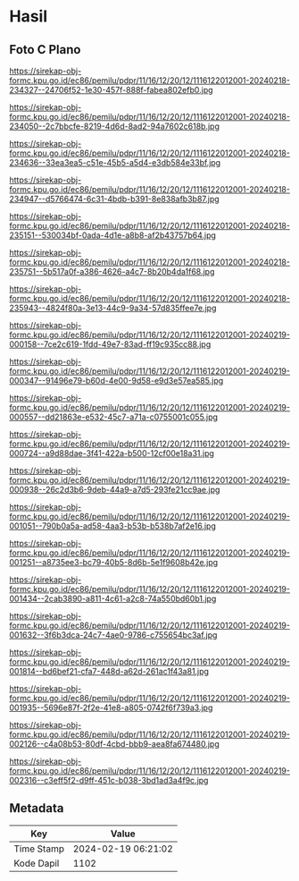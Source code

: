 # Hasil

## Foto C Plano

https://sirekap-obj-formc.kpu.go.id/ec86/pemilu/pdpr/11/16/12/20/12/1116122012001-20240218-234327--24706f52-1e30-457f-888f-fabea802efb0.jpg

https://sirekap-obj-formc.kpu.go.id/ec86/pemilu/pdpr/11/16/12/20/12/1116122012001-20240218-234050--2c7bbcfe-8219-4d6d-8ad2-94a7602c618b.jpg

https://sirekap-obj-formc.kpu.go.id/ec86/pemilu/pdpr/11/16/12/20/12/1116122012001-20240218-234636--33ea3ea5-c51e-45b5-a5d4-e3db584e33bf.jpg

https://sirekap-obj-formc.kpu.go.id/ec86/pemilu/pdpr/11/16/12/20/12/1116122012001-20240218-234947--d5766474-6c31-4bdb-b391-8e838afb3b87.jpg

https://sirekap-obj-formc.kpu.go.id/ec86/pemilu/pdpr/11/16/12/20/12/1116122012001-20240218-235151--530034bf-0ada-4d1e-a8b8-af2b43757b64.jpg

https://sirekap-obj-formc.kpu.go.id/ec86/pemilu/pdpr/11/16/12/20/12/1116122012001-20240218-235751--5b517a0f-a386-4626-a4c7-8b20b4da1f68.jpg

https://sirekap-obj-formc.kpu.go.id/ec86/pemilu/pdpr/11/16/12/20/12/1116122012001-20240218-235943--4824f80a-3e13-44c9-9a34-57d835ffee7e.jpg

https://sirekap-obj-formc.kpu.go.id/ec86/pemilu/pdpr/11/16/12/20/12/1116122012001-20240219-000158--7ce2c619-1fdd-49e7-83ad-ff19c935cc88.jpg

https://sirekap-obj-formc.kpu.go.id/ec86/pemilu/pdpr/11/16/12/20/12/1116122012001-20240219-000347--91496e79-b60d-4e00-9d58-e9d3e57ea585.jpg

https://sirekap-obj-formc.kpu.go.id/ec86/pemilu/pdpr/11/16/12/20/12/1116122012001-20240219-000557--dd21863e-e532-45c7-a71a-c0755001c055.jpg

https://sirekap-obj-formc.kpu.go.id/ec86/pemilu/pdpr/11/16/12/20/12/1116122012001-20240219-000724--a9d88dae-3f41-422a-b500-12cf00e18a31.jpg

https://sirekap-obj-formc.kpu.go.id/ec86/pemilu/pdpr/11/16/12/20/12/1116122012001-20240219-000938--26c2d3b6-9deb-44a9-a7d5-293fe21cc9ae.jpg

https://sirekap-obj-formc.kpu.go.id/ec86/pemilu/pdpr/11/16/12/20/12/1116122012001-20240219-001051--790b0a5a-ad58-4aa3-b53b-b538b7af2e16.jpg

https://sirekap-obj-formc.kpu.go.id/ec86/pemilu/pdpr/11/16/12/20/12/1116122012001-20240219-001251--a8735ee3-bc79-40b5-8d6b-5e1f9608b42e.jpg

https://sirekap-obj-formc.kpu.go.id/ec86/pemilu/pdpr/11/16/12/20/12/1116122012001-20240219-001434--2cab3890-a811-4c61-a2c8-74a550bd60b1.jpg

https://sirekap-obj-formc.kpu.go.id/ec86/pemilu/pdpr/11/16/12/20/12/1116122012001-20240219-001632--3f6b3dca-24c7-4ae0-9786-c755654bc3af.jpg

https://sirekap-obj-formc.kpu.go.id/ec86/pemilu/pdpr/11/16/12/20/12/1116122012001-20240219-001814--bd6bef21-cfa7-448d-a62d-261ac1f43a81.jpg

https://sirekap-obj-formc.kpu.go.id/ec86/pemilu/pdpr/11/16/12/20/12/1116122012001-20240219-001935--5696e87f-2f2e-41e8-a805-0742f6f739a3.jpg

https://sirekap-obj-formc.kpu.go.id/ec86/pemilu/pdpr/11/16/12/20/12/1116122012001-20240219-002126--c4a08b53-80df-4cbd-bbb9-aea8fa674480.jpg

https://sirekap-obj-formc.kpu.go.id/ec86/pemilu/pdpr/11/16/12/20/12/1116122012001-20240219-002316--c3eff5f2-d9ff-451c-b038-3bd1ad3a4f9c.jpg


## Metadata

| Key        | Value               |
| ---------- | ------------------- |
| Time Stamp | 2024-02-19 06:21:02 |
| Kode Dapil | 1102                |



